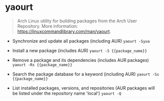 # yaourt
> Arch Linux utility for building packages from the Arch User Repository.
> More information: <https://linuxcommandlibrary.com/man/yaourt>.

- Synchronize and update all packages (including AUR)
`yaourt -Syua`

- Install a new package (includes AUR)
`yaourt -S {{package_name}}`

- Remove a package and its dependencies (includes AUR packages)
`yaourt -Rs {{package_name}}`

- Search the package database for a keyword (including AUR)
`yaourt -Ss {{package_name}}`

- List installed packages, versions, and repositories (AUR packages will be listed under the repository name 'local')
`yaourt -Q`
